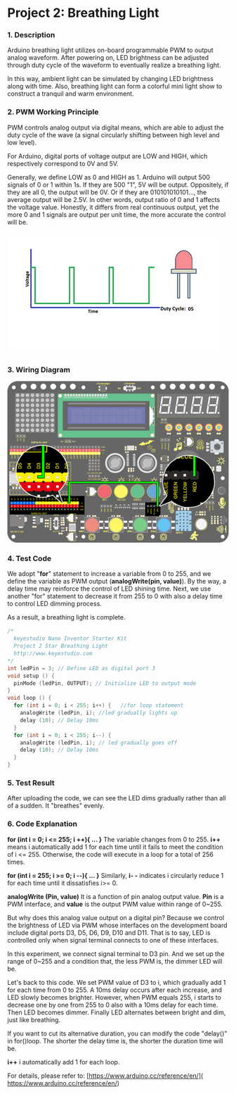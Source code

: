 # **Project 2: Breathing Light**

### **1. Description**
Arduino breathing light utilizes on-board programmable PWM to output analog waveform. After powering on, LED brightness can be adjusted through duty cycle of the waveform to eventually realize a breathing light. 

In this way, ambient light can be simulated by changing LED brightness along with time. Also, breathing light can form a colorful mini light show to construct a tranquil and warm environment.

### **2. PWM Working Principle**
PWM controls analog output via digital means, which are able to adjust the duty cycle of the wave (a signal circularly shifting between high level and low level).

For Arduino, digital ports of voltage output are LOW and HIGH, which respectively correspond to 0V and 5V. 

Generally, we define LOW as 0 and HIGH as 1. Arduino will output 500 signals of 0 or 1 within 1s. If they are 500 "1", 5V will be output. Oppositely, if they are all 0, the output will be 0V. Or if they are 010101010101..., the average output will be 2.5V. In other words, output ratio of 0 and 1 affects the voltage value. Honestly, it differs from real continuous output, yet the more 0 and 1 signals are output per unit time, the more accurate the control will be. 

![img-20230225090854](media/img-20230225090854.png)

### **3. Wiring Diagram**

![](media/01.jpg)

### **4. Test Code**

We adopt "**for**" statement to increase a variable from 0 to 255, and we define the variable as PWM output (**analogWrite(pin, value)**). By the way, a delay time may reinforce the control of LED shining time. Next, we use another "for" statement to decrease it from 255 to 0 with also a delay time to control LED dimming process. 

As a result, a breathing light is complete. 

```C
/*
  keyestudio Nano Inventor Starter Kit
  Project 2 Star Breathing Light
  http://www.keyestudio.com
*/
int ledPin = 3; // Define LED as digital port 3
void setup () {
  pinMode (ledPin, OUTPUT); // Initialize LED to output mode
}
void loop () {
  for (int i = 0; i < 255; i++) {	//for loop statement
    analogWrite (ledPin, i); //led gradually lights up
    delay (10); // Delay 10ms
  }
  for (int i = 0; i < 255; i--) {
    analogWrite (ledPin, i); // led gradually goes off
    delay (10); // Delay 10ms
  }
}
```

### **5. Test Result**
After uploading the code, we can see the LED dims gradually rather than all of a sudden. It "breathes" evenly.

### **6. Code Explanation**

**for (int i = 0; i <= 255; i ++){ ... }** 
The variable changes from 0 to 255. 
**i++** means i automatically add 1 for each time until it fails to meet the condition of i <= 255. Otherwise, the code will execute in a loop for a total of 256 times. 

**for (int i = 255; i >= 0; i --){ ... }**
Similarly, **i- -** indicates i circularly reduce 1 for each time until it dissatisfies i>= 0. 

**analogWrite (Pin, value)** 
It is a function of pin analog output value. **Pin** is a PWM interface, and **value** is the output PWM value within range of 0~255.

But why does this analog value output on a digital pin?
Because we control the brightness of LED via PWM whose interfaces on the development board include digital ports D3, D5, D6, D9, D10 and D11. That is to say, LED is controlled only when signal terminal connects to one of these interfaces. 

In this experiment, we connect signal terminal to D3 pin. And we set up the range of 0~255 and a condition that, the less PWM is, the dimmer LED will be. 

Let's back to this code. We set PWM value of D3 to i, which gradually add 1 for each time from 0 to 255. A 10ms delay occurs after each increase, and LED slowly becomes brighter. 
However, when PWM equals 255, i starts to decrease one by one from 255 to 0 also with a 10ms delay for each time. Then LED becomes dimmer. 
Finally LED alternates between bright and dim, just like breathing.

If you want to cut its alternative duration, you can modify the code "delay()" in for()loop. The shorter the delay time is, the shorter the duration time will be. 

**i++** 
i automatically add 1 for each loop. 




For details, please refer to:
[https://www.arduino.cc/reference/en/]( https://www.arduino.cc/reference/en/)

